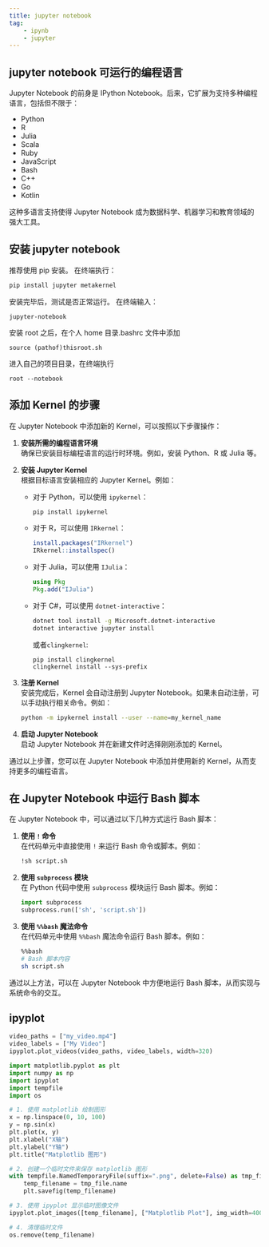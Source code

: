 ```yaml
---
title: jupyter notebook
tag:
    - ipynb
    - jupyter
---
```


## jupyter notebook 可运行的编程语言

Jupyter Notebook 的前身是 IPython Notebook。后来，它扩展为支持多种编程语言，包括但不限于：

- Python
- R
- Julia
- Scala
- Ruby
- JavaScript
- Bash
- C++
- Go
- Kotlin

这种多语言支持使得 Jupyter Notebook 成为数据科学、机器学习和教育领域的强大工具。

## 安装 jupyter notebook

推荐使用 pip 安装。
在终端执行：
```bash
pip install jupyter metakernel
```

安装完毕后，测试是否正常运行。
在终端输入：
```
jupyter-notebook
```

安装 root 之后，在个人 home 目录.bashrc 文件中添加
```
source (pathof)thisroot.sh
```
进入自己的项目目录，在终端执行
```
root --notebook
```

## 添加 Kernel 的步骤

在 Jupyter Notebook 中添加新的 Kernel，可以按照以下步骤操作：

1. **安装所需的编程语言环境**  
    确保已安装目标编程语言的运行时环境。例如，安装 Python、R 或 Julia 等。

2. **安装 Jupyter Kernel**  
    根据目标语言安装相应的 Jupyter Kernel。例如：  
    - 对于 Python，可以使用 `ipykernel`：  
        ```bash
        pip install ipykernel
        ```  
    - 对于 R，可以使用 `IRkernel`：  
        ```R
        install.packages("IRkernel")
        IRkernel::installspec()
        ```  
    - 对于 Julia，可以使用 `IJulia`：  
        ```julia
        using Pkg
        Pkg.add("IJulia")
        ```  
    - 对于 C#，可以使用 `dotnet-interactive`：  
        ```bash
        dotnet tool install -g Microsoft.dotnet-interactive
        dotnet interactive jupyter install
        ```  
        或者`clingkernel`:
        ```
        pip install clingkernel
        clingkernel install --sys-prefix
        ```

3. **注册 Kernel**  
    安装完成后，Kernel 会自动注册到 Jupyter Notebook。如果未自动注册，可以手动执行相关命令。例如：
    ```bash
    python -m ipykernel install --user --name=my_kernel_name
    ```

4. **启动 Jupyter Notebook**  
    启动 Jupyter Notebook 并在新建文件时选择刚刚添加的 Kernel。

通过以上步骤，您可以在 Jupyter Notebook 中添加并使用新的 Kernel，从而支持更多的编程语言。



## 在 Jupyter Notebook 中运行 Bash 脚本

在 Jupyter Notebook 中，可以通过以下几种方式运行 Bash 脚本：

1. **使用 `!` 命令**  
    在代码单元中直接使用 `!` 来运行 Bash 命令或脚本。例如：
    ```bash
    !sh script.sh
    ```

2. **使用 `subprocess` 模块**  
    在 Python 代码中使用 `subprocess` 模块运行 Bash 脚本。例如：
    ```python
    import subprocess
    subprocess.run(['sh', 'script.sh'])
    ```

3. **使用 `%%bash` 魔法命令**  
    在代码单元中使用 `%%bash` 魔法命令运行 Bash 脚本。例如：
    ```bash
    %%bash
    # Bash 脚本内容
    sh script.sh
    ```

通过以上方法，可以在 Jupyter Notebook 中方便地运行 Bash 脚本，从而实现与系统命令的交互。

## ipyplot


```python
video_paths = ["my_video.mp4"]
video_labels = ["My Video"]
ipyplot.plot_videos(video_paths, video_labels, width=320)
```



```python
import matplotlib.pyplot as plt
import numpy as np
import ipyplot
import tempfile
import os

# 1. 使用 matplotlib 绘制图形
x = np.linspace(0, 10, 100)
y = np.sin(x)
plt.plot(x, y)
plt.xlabel("X轴")
plt.ylabel("Y轴")
plt.title("Matplotlib 图形")

# 2. 创建一个临时文件来保存 matplotlib 图形
with tempfile.NamedTemporaryFile(suffix=".png", delete=False) as tmp_file:
    temp_filename = tmp_file.name
    plt.savefig(temp_filename)

# 3. 使用 ipyplot 显示临时图像文件
ipyplot.plot_images([temp_filename], ["Matplotlib Plot"], img_width=400)

# 4. 清理临时文件
os.remove(temp_filename)
```